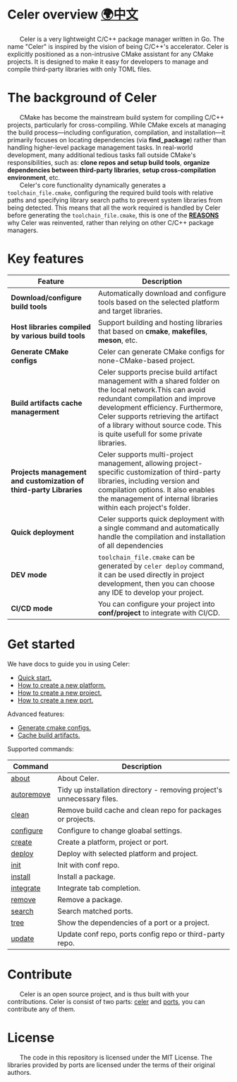 # Celer overview [🌍中文](../zh-CH/README.md)

&emsp;&emsp;Celer is a very lightweight C/C++ package manager written in Go. The name "Celer" is inspired by the vision of being C/C++'s accelerator. Celer is explicitly positioned as a non-intrusive CMake assistant for any CMake projects. It is designed to make it easy for developers to manage and compile third-party libraries with only TOML files.

# The background of Celer

&emsp;&emsp;CMake has become the mainstream build system for compiling C/C++ projects, particularly for cross-compiling. While CMake excels at managing the build process—including configuration, compilation, and installation—it primarily focuses on locating dependencies (via **find_package**) rather than handling higher-level package management tasks. In real-world development, many additional tedious tasks fall outside CMake's responsibilities, such as: **clone repos and setup build tools**, **organize dependencies between third-party libraries**, **setup cross-compilation environment**, etc.  
&emsp;&emsp;Celer's core functionality dynamically generates a `toolchain_file.cmake`, configuring the required build tools with relative paths and specifying library search paths to prevent system libraries from being detected. This means that all the work required is handled by Celer before generating the `toolchain_file.cmake`, this is one of the [**REASONS**](./why_reinvent_celer.md) why Celer was reinvented, rather than relying on other C/C++ package managers.

# Key features

| Feature | Description |
| --- | --- |
| **Download/configure build tools** | Automatically download and configure tools based on the selected platform and target libraries. |
| **Host libraries compiled by various build tools** | Support building and hosting libraries that based on **cmake**, **makefiles**, **meson**, etc. |
| **Generate CMake configs** | Celer can generate CMake configs for none-CMake-based project. |
| **Build artifacts cache managerment** | Celer supports precise build artifact management with a shared folder on the local network.This can avoid redundant compilation and improve development efficiency. Furthermore, Celer supports retrieving the artifact of a library without source code. This is quite usefull for some private libraries. |
| **Projects management and customization of third-party Libraries** | Celer supports multi-project management, allowing project-specific customization of third-party libraries, including version and compilation options. It also enables the management of internal libraries within each project's folder. |
| **Quick deployment** | Celer supports quick deployment with a single command and automatically handle the compilation and installation of all dependencies |
| **DEV mode** | `toolchain_file.cmake` can be generated by `celer deploy` command, it can be used directly in project development, then you can choose any IDE to develop your project.|
| **CI/CD mode** | You can configure your project into **conf/project** to integrate with CI/CD.|

# Get started

We have docs to guide you in using Celer:

- [Quick start.](./quick_start.md)
- [How to create a new platform.](./cmd_create.md#1-create-a-new-platform)
- [How to create a new project.](./cmd_create.md#2-create-a-new-project)
- [How to create a new port.](./cmd_create.md#3-create-a-new-port)

Advanced features:

- [Generate cmake configs.](./advance_generate_cmake_config.md)
- [Cache build artifacts.](./advance_cache_artifacts.md)

Supported commands:

| Command                               | Description                                                            |
| ------------------------------------- | ---------------------------------------------------------------------- |
| [about](./cmd_about.md)               | About Celer.                                                           |
| [autoremove](./cmd_autoremove.md)     | Tidy up installation directory - removing project's unnecessary files. |
| [clean](./cmd_clean.md)               | Remove build cache and clean repo for packages or projects.            |
| [configure](./cmd_configure.md)       | Configure to change gloabal settings.                                         |
| [create](./cmd_create.md)             | Create a platform, project or port.                                    |
| [deploy](./cmd_deploy.md)             | Deploy with selected platform and project.                             |
| [init](./quick_start.md#3-setup-conf) | Init with conf repo.                                                   |
| [install](./cmd_install.md)           | Install a package.                                                     |
| [integrate](./cmd_integrate.md)       | Integrate tab completion.                                              |
| [remove](./cmd_remove.md)             | Remove a package.                                                      |
| [search](./cmd_search.md)             | Search matched ports.                                                  |
| [tree](./cmd_tree.md)                 | Show the dependencies of a port or a project.                          |
| [update](./cmd_update.md)             | Update conf repo, ports config repo or third-party repo.               |

# Contribute

&emsp;&emsp;Celer is an open source project, and is thus built with your contributions. Celer is consist of two parts: [celer](https://github.com/celer-pkg/celer.git) and [ports](https://github.com/celer-pkg/ports.git), you can contribute any of them.

# License

&emsp;&emsp;The code in this repository is licensed under the MIT License. The libraries provided by ports are licensed under the terms of their original authors.
